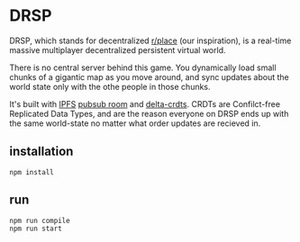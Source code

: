 # DRSP
DRSP, which stands for decentralized [r/place](https://www.reddit.com/r/place/top/?t=all) (our inspiration), is a real-time massive multiplayer decentralized persistent virtual world.

There is no central server behind this game.
You dynamically load small chunks of a gigantic map as you move around,
and sync updates about the world state only with the othe people in those chunks.

It's built with [IPFS](https://ipfs.io/) [pubsub room](https://github.com/ipfs-shipyard/ipfs-pubsub-room) and [delta-crdts](https://github.com/ipfs-shipyard/js-delta-crdts).
CRDTs are Confilct-free Replicated Data Types, and are the reason everyone on DRSP ends up with the same world-state no matter what order updates are recieved in.

## installation

`npm install`

## run

```bash
npm run compile
npm run start
```